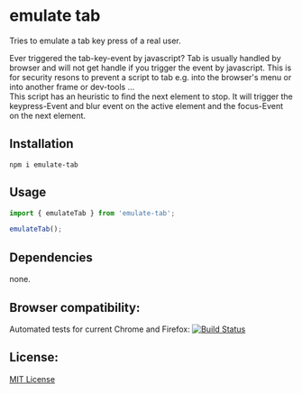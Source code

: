 emulate tab
===========
Tries to emulate a tab key press of a real user.

Ever triggered the tab-key-event by javascript? Tab is usually handled by browser and will not get handle if you trigger the event by javascript. This is for security resons to prevent a script to tab e.g. into the browser's menu or into another frame or dev-tools ...  
This script has an heuristic to find the next element to stop. It will trigger the keypress-Event and blur event on the active element and the focus-Event on the next element.

Installation
------------
```npm i emulate-tab```

Usage
-----
```ts
import { emulateTab } from 'emulate-tab';

emulateTab();
```

Dependencies
------------
none.

Browser compatibility:
----------------------
Automated tests for current Chrome and Firefox: [![Build Status](https://travis-ci.org/e-hein/emulate-tab.svg?branch=master)](https://travis-ci.org/e-hein/emulate-tab)

License:
--------
[MIT License](LICENSE)